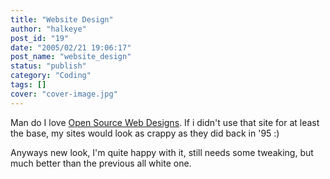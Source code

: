 ```yaml
---
title: "Website Design"
author: "halkeye"
post_id: "19"
date: "2005/02/21 19:06:17"
post_name: "website_design"
status: "publish"
category: "Coding"
tags: []
cover: "cover-image.jpg"
---
```


Man do I love [Open Source Web Designs](https://oswd.org/). If i didn't use that site for at least the base, my sites would look as crappy as they did back in '95 :)

Anyways new look, I'm quite happy with it, still needs some tweaking, but much better than the previous all white one.
